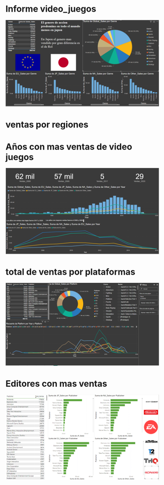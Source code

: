 # Informe video_juegos

![alt text](image.png)

# ventas por regiones

# Años con mas ventas de video juegos

![alt text](image-6.png)

# total de ventas por plataformas

![alt text](image-5.png)

# Editores con mas ventas

![alt text](image-7.png)